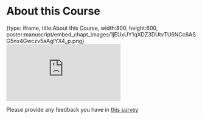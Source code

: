 # About this Course
 
{type: iframe, title:About this Course, width:800, height:600, poster:manuscript/embed_chapt_images/1jEUxUY1qXDZ3DUtvTU6NCc6ASG5nx4Gwczv5aAglYX4_p.png}
![](https://jhudatascience.org/OTTR_Template/index.html)
 
Please provide any feedback you have in [this survey](www.some_link.org)
 
